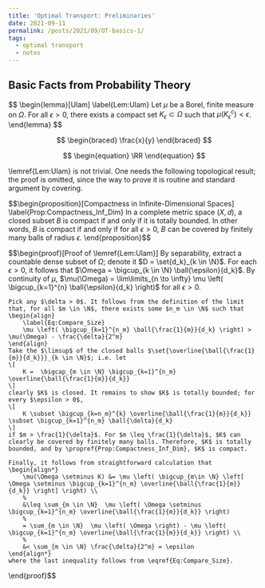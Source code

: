 ```yaml
---
title: 'Optimal Transport: Preliminaries'
date: 2021-09-11
permalink: /posts/2021/09/OT-basics-1/
tags:
  - optimal transport
  - notes
---
```




## Basic Facts from Probability Theory


$$
\begin{lemma}[Ulam]
	\label{Lem:Ulam}
	Let $\mu$ be a Borel, finite measure on $\Omega$. For all $\epsilon > 0$, there exists a compact set $K_{\epsilon} \subset \Omega$ such that $\mu (K_{\epsilon}^c) < \epsilon$.
\end{lemma}
$$

$$
\begin{braced}
	\frac{x}{y}
\end{braced}
$$

$$
\begin{equation}
	\RR
\end{equation}
$$




\lemref{Lem:Ulam} is not trivial. One needs the following topological result; the proof is omitted, since the way to prove it is routine and standard argument by covering.

$$\begin{proposition}[Compactness in Infinite-Dimensional Spaces]
	\label{Prop:Compactness_Inf_Dim}
	In a complete metric space $(X,d)$, a closed subset $B$ is compact if and only if it is totally bounded. In other words, $B$ is compact if and only if for all $\epsilon > 0$, $B$ can be covered by finitely many balls of radius $\epsilon$.
\end{proposition}$$

$$\begin{proof}[Proof of \lemref{Lem:Ulam}]
	By separability, extract a countable dense subset of $\Omega$; denote it $D = \set{d_k}_{k \in \N}$. For each $\epsilon > 0$, it follows that $\Omega = \bigcup_{k \in \N} \ball{\epsilon}{d_k}$. By continuity of $\mu$, $\mu(\Omega) = \lim\limits_{n \to \infty} \mu \left( \bigcup_{k=1}^{n} \ball{\epsilon}{d_k} \right)$ for all $\epsilon > 0$.
	

	Pick any $\delta > 0$. It follows from the definition of the limit that, for all $m \in \N$, there exists some $n_m \in \N$ such that
	\begin{align}
		\label{Eq:Compare_Size}
		\mu \left( \bigcup_{k=1}^{n_m} \ball{\frac{1}{m}}{d_k} \right) > \mu(\Omega) - \frac{\delta}{2^m}
	\end{align}
	Take the $\limsup$ of the closed balls $\set{\overline{\ball{\frac{1}{m}}{d_k}}}_{k \in \N}$; i.e. let
	\[
		K =  \bigcap_{m \in \N} \bigcup_{k=1}^{n_m} \overline{\ball{\frac{1}{m}}{d_k}}
	\]
	clearly $K$ is closed. It remains to show $K$ is totally bounded; for every $\epsilon > 0$, 
	\[
		K \subset \bigcup_{k=n_m}^{k} \overline{\ball{\frac{1}{m}}{d_k}} \subset \bigcup_{k=1}^{n_m} \ball{\delta}{d_k}
	\]
	if $m > \frac{1}{\delta}$. For $m \leq \frac{1}{\delta}$, $K$ can clearly be covered by finitely many balls. Therefore, $K$ is totally bounded, and by \propref{Prop:Compactness_Inf_Dim}, $K$ is compact.
	
	Finally, it follows from straightforward calculation that
	\begin{align*}
		\mu(\Omega \setminus K) &= \mu \left( \bigcup_{m\in \N} \left[ \Omega \setminus \bigcup_{k=1}^{n_m} \overline{\ball{\frac{1}{m}}{d_k}} \right] \right) \\
		%
		&\leq \sum_{m \in \N}  \mu \left( \Omega \setminus \bigcup_{k=1}^{n_m} \overline{\ball{\frac{1}{m}}{d_k}} \right) 
		%
		= \sum_{m \in \N}  \mu \left( \Omega \right) - \mu \left( \bigcup_{k=1}^{n_m} \overline{\ball{\frac{1}{m}}{d_k}} \right) \\
		%
		&< \sum_{m \in \N} \frac{\delta}{2^m} = \epsilon
	\end{align*}
	where the last inequality follows from \eqref{Eq:Compare_Size}.
\end{proof}$$